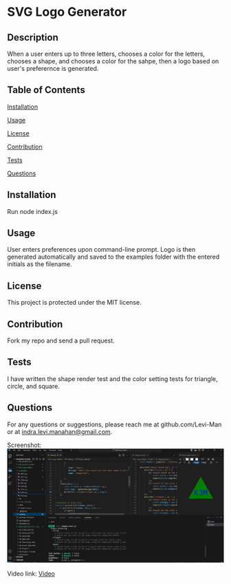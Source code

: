 
# SVG Logo Generator

## Description
When a user enters up to three letters, chooses a color for the letters, chooses a shape, and chooses a color for the sahpe, then a logo based on user's preferernce is generated. 

## Table of Contents

[Installation](#installation)

[Usage](#usage)

[License](#license)

[Contribution](#contribution)

[Tests](#tests)

[Questions](#questions)

## Installation
Run node index.js

## Usage
User enters preferences upon command-line prompt. Logo is then generated automatically and saved to the examples folder with the entered initials as the filename. 

## License
This project is protected under the MIT license.

## Contribution
Fork my repo and send a pull request.

## Tests
I have written the shape render test and the color setting tests for triangle, circle, and square. 

## Questions
For any questions or suggestions, please reach me at github.com/Levi-Man or at indra.levi.manahan@gmail.com.

Screenshot: 
<img src="https://github.com/Levi-Man/SVG_Logo_Maker/blob/main/assets/Screenshot%202023-12-11%20161126.png" alt="screenshot of app">

Video link: <a href="https://drive.google.com/file/d/1rGgWBAns2xHCoDCDQ8Sqox3rcarsEiq-/view">Video</a>


